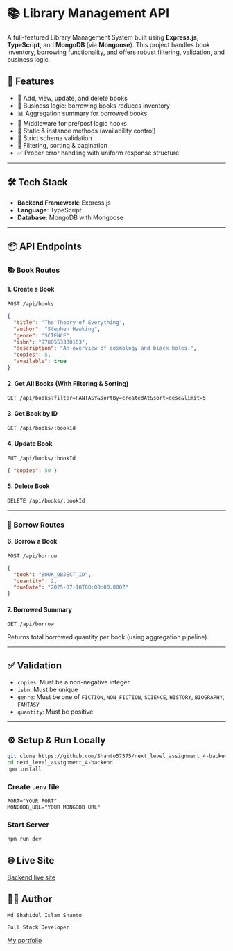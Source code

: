 # 📚 Library Management API

A full-featured Library Management System built using **Express.js**, **TypeScript**, and **MongoDB** (via **Mongoose**). This project handles book inventory, borrowing functionality, and offers robust filtering, validation, and business logic.

## 🚀 Features

- 📘 Add, view, update, and delete books
- 🧠 Business logic: borrowing books reduces inventory
- 📊 Aggregation summary for borrowed books
- 🧹 Middleware for pre/post logic hooks
- 🧾 Static & instance methods (availability control)
- 🧪 Strict schema validation
- 🔎 Filtering, sorting & pagination
- ✅ Proper error handling with uniform response structure

---

## 🛠️ Tech Stack

- **Backend Framework**: Express.js
- **Language**: TypeScript
- **Database**: MongoDB with Mongoose

---

## 📦 API Endpoints

### 📚 Book Routes

#### 1. Create a Book

`POST /api/books`

```json
{
  "title": "The Theory of Everything",
  "author": "Stephen Hawking",
  "genre": "SCIENCE",
  "isbn": "9780553380163",
  "description": "An overview of cosmology and black holes.",
  "copies": 5,
  "available": true
}
```

#### 2. Get All Books (With Filtering & Sorting)

`GET /api/books?filter=FANTASY&sortBy=createdAt&sort=desc&limit=5`

#### 3. Get Book by ID

`GET /api/books/:bookId`

#### 4. Update Book

`PUT /api/books/:bookId`

```json
{ "copies": 50 }
```

#### 5. Delete Book

`DELETE /api/books/:bookId`

---

### 📖 Borrow Routes

#### 6. Borrow a Book

`POST /api/borrow`

```json
{
  "book": "BOOK_OBJECT_ID",
  "quantity": 2,
  "dueDate": "2025-07-18T00:00:00.000Z"
}
```

#### 7. Borrowed Summary

`GET /api/borrow`

Returns total borrowed quantity per book (using aggregation pipeline).

---

## ✅ Validation

- `copies`: Must be a non-negative integer
- `isbn`: Must be unique
- `genre`: Must be one of `FICTION`, `NON_FICTION`, `SCIENCE`, `HISTORY`, `BIOGRAPHY`, `FANTASY`
- `quantity`: Must be positive

---

## ⚙️ Setup & Run Locally

```bash
git clone https://github.com/Shanto57575/next_level_assignment_4-backend.git
cd next_level_assignment_4-backend
npm install
```

### Create `.env` file

```env
PORT="YOUR PORT"
MONGODB_URL="YOUR MONGODB URL"
```

### Start Server

```bash
npm run dev
```

## 🌐 Live Site

[Backend live site](https://nextlevellibrarymanagmentapi.vercel.app)

## 👨‍💻 Author

`Md Shahidul Islam Shanto`

`Full Stack Developer`

[My portfolio](https://shansphere.vercel.app)
